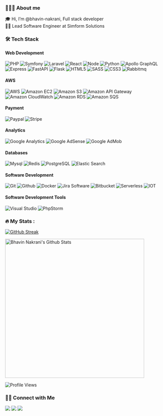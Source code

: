 ### 👨🏻‍💻 About me
🎓 Hi, I’m @bhavin-nakrani, Full stack developer<br/>
👨‍💻 Lead Software Engineer at Simform Solutions <br/>

### :hammer_and_wrench: Tech Stack

#### Web Development
![PHP](https://img.shields.io/badge/PHP-005571?logo=php)
![Symfony](https://img.shields.io/badge/Symfony-005571?logo=symfony)
![Laravel](https://img.shields.io/badge/Laravel-EE4C2C?logo=laravel&color=white)
![React](https://img.shields.io/badge/React-005571?logo=react)
![Node](https://img.shields.io/badge/Node-005571?logo=nodedotjs)
![Python](https://img.shields.io/badge/Python-14354C?&logo=python&logoColor=white)
![Apollo GraphQL](https://img.shields.io/badge/Apollo%20GraphQL-005571?logo=apollographql&color=blue)
![Express](https://img.shields.io/badge/express-005571?logo=express&color=blue)
![FastAPI](https://img.shields.io/badge/FastAPI-005571?logo=fastapi)
![Flask](https://img.shields.io/badge/Flask-000000?logo=flask&logoColor=white)
![HTML5](https://img.shields.io/badge/html5-%23E34F26.svg?logo=html5&logoColor=white)
![SASS](https://img.shields.io/badge/SASS-hotpink.svg?logo=SASS&logoColor=white)
![CSS3](https://img.shields.io/badge/css3-%231572B6.svg?logo=css3&logoColor=white)
![Rabbitmq](https://img.shields.io/badge/Rabbitmq-005571?logo=rabbitmq&color=white)

#### AWS 
![AWS](https://img.shields.io/badge/AWS-005571?logo=amazonaws&color=white)
![Amazon EC2](https://img.shields.io/badge/Amazon%20EC2-005571?logo=amazonec2&color=white)
![Amazon S3](https://img.shields.io/badge/Amazon%20S3-005571?logo=amazons3&color=white)
![Amazon API Gateway](https://img.shields.io/badge/Amazon%20API%20Gateway-005571?logo=amazonapigateway&color=white)
![Amazon CloudWatch](https://img.shields.io/badge/Amazon%20CloudWatch-005571?logo=amazoncloudwatch&color=white)
![Amazon RDS](https://img.shields.io/badge/Amazon%20RDS-005571?logo=amazonrds&color=white)
![Amazon SQS](https://img.shields.io/badge/Amazon%20SQS-005571?logo=amazonsqs&color=white)

#### Payment
![Paypal](https://img.shields.io/badge/Paypal-005571?logo=paypal&color=white)
![Stripe](https://img.shields.io/badge/Stripe-005571?logo=stripe&color=white)

#### Analytics
![Google Analytics](https://img.shields.io/badge/Google%20Analytics-005571?logo=googleanalytics&color=white)
![Google AdSense](https://img.shields.io/badge/Google%20AdSense-005571?logo=googleadsense&color=white)
![Google AdMob](https://img.shields.io/badge/Google%20AdMob-005571?logo=googleadmob&color=white)

#### Databases
![Mysql](https://img.shields.io/badge/Mysql-005571?logo=mysql&color=white)
![Redis](https://img.shields.io/badge/Redis-005571?logo=redis&color=white)
![PostgreSQL](https://img.shields.io/badge/PostgreSQL-005571?logo=postgresql&color=white)
![Elastic Search](https://img.shields.io/badge/Elasticsearch-005571?logo=elasticsearch&color=white)

#### Software Development
![Git](https://img.shields.io/badge/GIT-E44C30?&logo=git&logoColor=white)
![Github](https://img.shields.io/badge/github-171515?&logo=github&logoColor=white)
![Docker](https://img.shields.io/badge/docker-%230db7ed.svg?&logo=docker&logoColor=white)
![Jira Software](https://img.shields.io/badge/Jira%20Software-005571?logo=jirasoftware&color=blue)
![Bitbucket](https://img.shields.io/badge/Bitbucket-005571?logo=bitbucket&color=blue)
![Serverless](https://img.shields.io/badge/Serverless-%230db7ed.svg?&logo=serverless&logoColor=white)
![IOT](https://img.shields.io/badge/IOT-E44C30?&logo=iot&logoColor=white)

#### Software Development Tools
![Visual Studio](https://img.shields.io/badge/Visual%20Studio-005571?logo=visualstudiocode)
![PhpStorm](https://img.shields.io/badge/PhpStorm-005571?logo=phpstorm&color=blue)

### :fire: My Stats :

[![GitHub Streak](http://github-readme-streak-stats.herokuapp.com/?user=bhavin-nakrani&theme=dark&background=0d1117)](https://git.io/streak-stats)

<img width="450" align="center" src="https://github-readme-stats-defcon27.vercel.app/api?username=bhavin-nakrani&show_icons=true&line_height=21&theme=react" alt="Bhavin Nakrani's Github Stats" />

![Profile Views](https://komarev.com/ghpvc/?username=bhavin-nakrani)

### 🤝🏻 Connect with Me
<a href="mailto:bhavin.it8488@gmail.com"><img src="https://img.shields.io/badge/bhavin.it8488@gmail.com-b23e2f?logo=gmail&logoColor=white"></a>
<a href="https://www.linkedin.com/in/bhavin-nakrani-4658726b/"><img src="https://img.shields.io/badge/Bhavin%20Nakrani-blue?logo=linkedin&logoColor=white"></a>
<a href="https://stackoverflow.com/users/6056191/bhavin-nakrani"><img src="https://img.shields.io/badge/Bhavin%20Nakrani-red?logo=stackoverflow&logoColor=white"></a>
